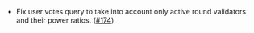 - Fix user votes query to take into account only active round validators and their power ratios.
  ([\#174](https://github.com/informalsystems/hydro/pull/174))
